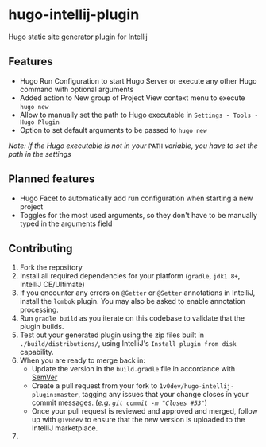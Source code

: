 # hugo-intellij-plugin

Hugo static site generator plugin for Intellij

## Features
* Hugo Run Configuration to start Hugo Server or execute any other Hugo command with optional arguments
* Added action to New group of Project View context menu to execute `hugo new`
* Allow to manually set the path to Hugo executable in `Settings - Tools - Hugo Plugin`
* Option to set default arguments to be passed to `hugo new`

*Note: If the Hugo executable is not in your* `PATH` *variable, you have to set the path in the settings*

## Planned features
* Hugo Facet to automatically add run configuration when starting a new project
* Toggles for the most used arguments, so they don't have to be manually typed in the arguments field

## Contributing
1. Fork the repository
2. Install all required dependencies for your platform (`gradle`, `jdk1.8+`, IntelliJ CE/Ultimate)
3. If you encounter any errors on `@Getter` or `@Setter` annotations in IntelliJ, install the `lombok` plugin. You may also be asked to enable annotation processing.
4. Run `gradle build` as you iterate on this codebase to validate that the plugin builds.
5. Test out your generated plugin using the zip files built in `./build/distributions/`, using IntelliJ's `Install plugin from disk` capability.
6. When you are ready to merge back in:
    - Update the version in the `build.gradle` file in accordance with [SemVer](http://semver.org)
    - Create a pull request from your fork to `1v0dev/hugo-intellij-plugin:master`, tagging any issues that your change closes in your commit messages. (_e.g. `git commit -m "Closes #53"`_)
    - Once your pull request is reviewed and approved and merged, follow up with `@1v0dev` to ensure that the new version is uploaded to the IntelliJ marketplace.
7. 
